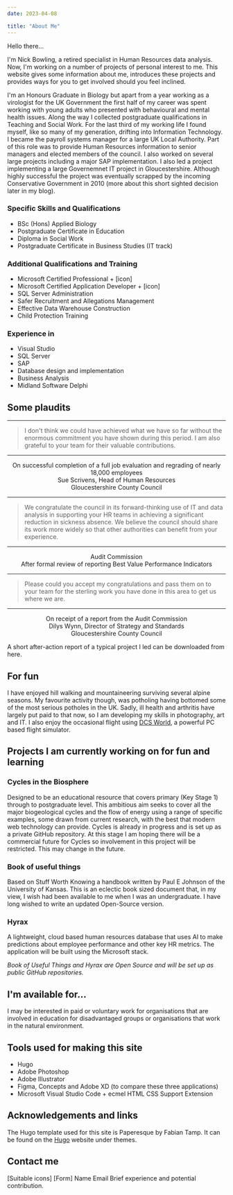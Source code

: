 ```yaml
---
date: 2023-04-08

title: "About Me"
---
```


Hello there...

I'm Nick Bowling, a retired specialist in Human Resources data analysis. Now, I'm working on a number of projects of personal interest to me. This website gives some information about me, introduces these projects and provides ways for you to get involved should you feel inclined.

I'm an Honours Graduate in Biology but apart from a year working as a virologist for the UK Government the first half of my career was spent working with young adults who presented with behavioural and mental health issues. Along the way I collected postgraduate qualifications in Teaching and Social Work. For the last third of my working life I found myself, like so many of my generation, drifting into Information Technology. I became the payroll systems manager for a large UK Local Authority. Part of this role was to provide Human Resources information to senior managers and elected members of the council. I also worked on several large projects including a major SAP implementation. I also led a project implementing a large Governemnet IT project in Gloucestershire. Although highly successful the project was eventually scrapped by the incoming Conservative Government in 2010 (more about this short sighted decision later in my blog).

### Specific Skills and Qualifications

* BSc (Hons) Applied Biology
* Postgraduate Certificate in Education
* Diploma in Social Work
* Postgraduate Certificate in Business Studies (IT track)

### Additional Qualifications and Training

* Microsoft Certified Professional + [icon]
* Microsoft Certified Application Developer + [icon]
* SQL Server Administration
* Safer Recruitment and Allegations Management
* Effective Data Warehouse Construction
* Child Protection Training

### Experience in

* Visual Studio
* SQL Server
* SAP
* Database design and implementation
* Business Analysis
* Midland Software Delphi

## Some plaudits

***
>I don't think we could have achieved what we have so far without the enormous commitment you have shown during this period. I am also grateful to your team for their valuable contributions.
***

<p style="text-align: center;">On successful completion of a full job evaluation and regrading of nearly 18,000 employees
<br>Sue Scrivens, Head of Human Resources
<br>Gloucestershire County Council</p>

***
>We congratulate the council in its forward-thinking use of IT and data analysis in supporting your HR teams in achieving a significant reduction in sickness absence. We believe the council should share its work more widely so that other authorities can benefit from your experience.

***
<p style="text-align: center;">Audit Commission
<br>After formal review of reporting Best Value Performance Indicators</p>

***

>Please could you accept my congratulations and pass them on to your team for the sterling work you have done in this area to get us where we are.
***
<p style="text-align: center;">On receipt of a report from the Audit Commission
<br>Dilys Wynn, Director of Strategy and Standards
<br>Gloucestershire County Council</p>

A short after-action report of a typical project I led can be downloaded from here.

## For fun

I have enjoyed hill walking and mountaineering surviving several alpine seasons. My favourite activity though, was potholing having bottomed some of the most serious potholes in the UK. Sadly, ill health and arthritis have largely put paid to that now, so I am developing my skills in photography, art and IT. I also enjoy the occasional flight using [DCS World](https://www.digitalcombatsimulator.com/en/), a powerful PC based flight simulator.

## Projects I am currently working on for fun and learning

### Cycles in the Biosphere

Designed to be an educational resource that covers primary (Key Stage 1) through to postgraduate level. This ambitious aim seeks to cover all the major biogeological cycles and the flow of energy using a range of specific examples, some drawn from current research, with the best that modern web technology can provide. Cycles is already in progress and is set up as a private GitHub repository. At this stage I am hoping there will be a commercial future for Cycles so involvement in this project will be restricted. This may change in the future.

### Book of useful things

Based on Stuff Worth Knowing a handbook written by Paul E Johnson of the University of Kansas. This is an eclectic book sized document that, in my view, I wish had been available to me when I was an undergraduate. I have long wished to write an updated Open-Source version.

### Hyrax

A lightweight, cloud based human resources database that uses AI to make predictions about employee performance and other key HR metrics. The application will be built using the Microsoft stack.

<em>Book of Useful Things and Hyrax are Open Source and will be set up as public GitHub repositories.</em>

## I'm available for…

I may be interested in paid or voluntary work for organisations that are involved in education for disadvantaged groups or organisations that work in the natural environment.

## Tools used for making this site

* Hugo
* Adobe Photoshop
* Adobe Illustrator
* Figma, Concepts and Adobe XD (to compare these three applications)
* Microsoft Visual Studio Code + ecmel HTML CSS Support Extension

## Acknowledgements and links

The Hugo template used for this site is Paperesque by Fabian Tamp. It can be found on the [Hugo](https://themes.gohugo.io/themes/paperesque/) website under themes.

## Contact me

[Suitable icons]
[Form]
Name
Email
Brief experience and potential contribution.
